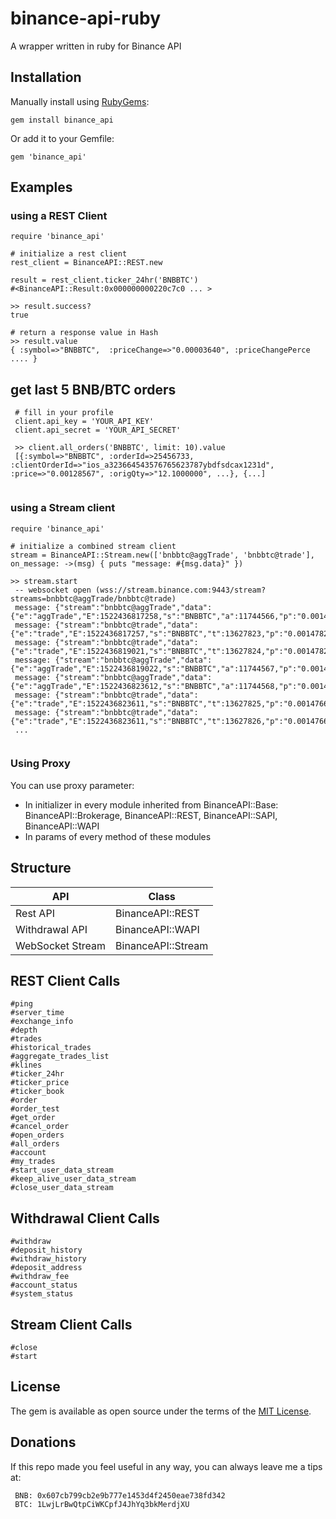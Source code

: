 # binance-api-ruby

A wrapper written in ruby for Binance API

## Installation

Manually install using [RubyGems](http://rubygems.org/):

```
gem install binance_api
```

Or add it to your Gemfile:

```
gem 'binance_api'
```

## Examples
  
### using a REST Client
```
require 'binance_api'

# initialize a rest client
rest_client = BinanceAPI::REST.new

result = rest_client.ticker_24hr('BNBBTC')
#<BinanceAPI::Result:0x000000000220c7c0 ... >

>> result.success?
true

# return a response value in Hash
>> result.value
{ :symbol=>"BNBBTC",  :priceChange=>"0.00003640", :priceChangePerce .... }

```

## get last 5 BNB/BTC orders

```
 # fill in your profile 
 client.api_key = 'YOUR_API_KEY'
 client.api_secret = 'YOUR_API_SECRET' 
 
 >> client.all_orders('BNBBTC', limit: 10).value
 [{:symbol=>"BNBBTC", :orderId=>25456733, :clientOrderId=>"ios_a323664543576765623787ybdfsdcax1231d", :price=>"0.00128567", :origQty=>"12.1000000", ...}, {...]
 
```

### using a Stream client

```
require 'binance_api'

# initialize a combined stream client
stream = BinanceAPI::Stream.new(['bnbbtc@aggTrade', 'bnbbtc@trade'], on_message: ->(msg) { puts "message: #{msg.data}" })

>> stream.start
 -- websocket open (wss://stream.binance.com:9443/stream?streams=bnbbtc@aggTrade/bnbbtc@trade)
 message: {"stream":"bnbbtc@aggTrade","data":{"e":"aggTrade","E":1522436817258,"s":"BNBBTC","a":11744566,"p":"0.00147820","q":"0.15000000","f":13627823,"l":13627823,"T":1522436817255,"m":false,"M":true}}
 message: {"stream":"bnbbtc@trade","data":{"e":"trade","E":1522436817257,"s":"BNBBTC","t":13627823,"p":"0.00147820","q":"0.15000000","b":35456123,"a":35456121,"T":1522436817255,"m":false,"M":true}}
 message: {"stream":"bnbbtc@trade","data":{"e":"trade","E":1522436819021,"s":"BNBBTC","t":13627824,"p":"0.00147820","q":"2.63000000","b":35456125,"a":35456121,"T":1522436819021,"m":false,"M":true}}
 message: {"stream":"bnbbtc@aggTrade","data":{"e":"aggTrade","E":1522436819022,"s":"BNBBTC","a":11744567,"p":"0.00147820","q":"2.63000000","f":13627824,"l":13627824,"T":1522436819021,"m":false,"M":true}}
 message: {"stream":"bnbbtc@aggTrade","data":{"e":"aggTrade","E":1522436823612,"s":"BNBBTC","a":11744568,"p":"0.00147660","q":"24.88000000","f":13627825,"l":13627826,"T":1522436823609,"m":true,"M":true}}
 message: {"stream":"bnbbtc@trade","data":{"e":"trade","E":1522436823611,"s":"BNBBTC","t":13627825,"p":"0.00147660","q":"0.01000000","b":35456076,"a":35456136,"T":1522436823609,"m":true,"M":true}}
 message: {"stream":"bnbbtc@trade","data":{"e":"trade","E":1522436823611,"s":"BNBBTC","t":13627826,"p":"0.00147660","q":"24.87000000","b":35456127,"a":35456136,"T":1522436823609,"m":true,"M":true}}
 ...


```

### Using Proxy

You can use proxy parameter:

- In initializer in every module inherited from BinanceAPI::Base: BinanceAPI::Brokerage, BinanceAPI::REST, BinanceAPI::SAPI, BinanceAPI::WAPI
- In params of every method of these modules

## Structure

API | Class
------ | --------
Rest API | BinanceAPI::REST 
Withdrawal API | BinanceAPI::WAPI
WebSocket Stream | BinanceAPI::Stream 

## REST Client Calls

    #ping
    #server_time
    #exchange_info
    #depth
    #trades
    #historical_trades
    #aggregate_trades_list
    #klines
    #ticker_24hr
    #ticker_price
    #ticker_book
    #order
    #order_test
    #get_order
    #cancel_order
    #open_orders
    #all_orders
    #account
    #my_trades
    #start_user_data_stream
    #keep_alive_user_data_stream
    #close_user_data_stream
    
## Withdrawal Client Calls
    #withdraw
    #deposit_history
    #withdraw_history
    #deposit_address
    #withdraw_fee
    #account_status
    #system_status

## Stream Client Calls

    #close
    #start

## License

The gem is available as open source under the terms of the [MIT License](https://opensource.org/licenses/MIT).

## Donations

If this repo made you feel useful in any way, you can always leave me a tips at:
```
 BNB: 0x607cb799cb2e9b777e1453d4f2450eae738fd342
 BTC: 1LwjLrBwQtpCiWKCpfJ4JhYq3bkMerdjXU
```